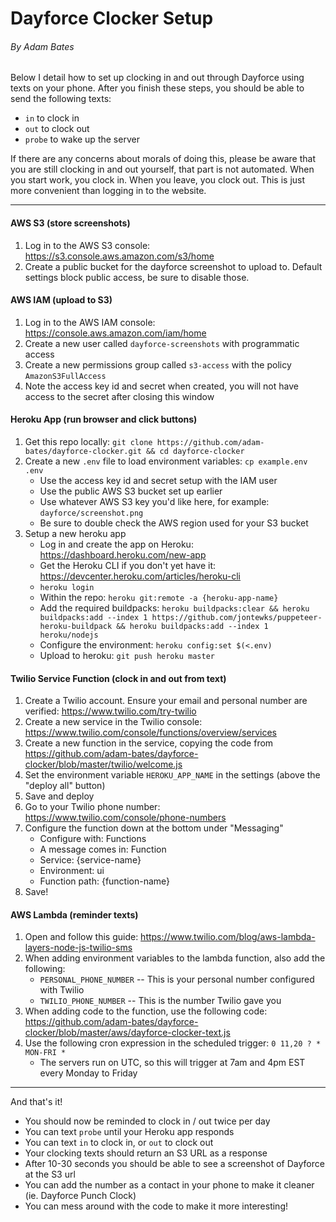 # Dayforce Clocker Setup
###### By Adam Bates

Below I detail how to set up clocking in and out through Dayforce using texts on your phone. After you finish these steps, you should be able to send the following texts:
- `in` to clock in
- `out` to clock out
- `probe` to wake up the server

If there are any concerns about morals of doing this, please be aware that you are still clocking in and out yourself, that part is not automated. When you start work, you clock in. When you leave, you clock out. This is just more convenient than logging in to the website.

---

#### AWS S3 (store screenshots)
1. Log in to the AWS S3 console: https://s3.console.aws.amazon.com/s3/home
2. Create a public bucket for the dayforce screenshot to upload to. Default settings block public access, be sure to disable those.


#### AWS IAM (upload to S3)
1. Log in to the AWS IAM console: https://console.aws.amazon.com/iam/home
2. Create a new user called `dayforce-screenshots` with programmatic access
3. Create a new permissions group called `s3-access` with the policy `AmazonS3FullAccess`
4. Note the access key id and secret when created, you will not have access to the secret after closing this window


#### Heroku App (run browser and click buttons)
1. Get this repo locally: `git clone https://github.com/adam-bates/dayforce-clocker.git && cd dayforce-clocker`
2. Create a new `.env` file to load environment variables: `cp example.env .env`
    - Use the access key id and secret setup with the IAM user
    - Use the public AWS S3 bucket set up earlier
    - Use whatever AWS S3 key you'd like here, for example: `dayforce/screenshot.png`
    - Be sure to double check the AWS region used for your S3 bucket
3. Setup a new heroku app
    - Log in and create the app on Heroku: https://dashboard.heroku.com/new-app
    - Get the Heroku CLI if you don't yet have it: https://devcenter.heroku.com/articles/heroku-cli
    - `heroku login`
    - Within the repo: `heroku git:remote -a {heroku-app-name}`
    - Add the required buildpacks: `heroku buildpacks:clear && heroku buildpacks:add --index 1 https://github.com/jontewks/puppeteer-heroku-buildpack && heroku buildpacks:add --index 1 heroku/nodejs`
    - Configure the environment: `heroku config:set $(<.env)`
    - Upload to heroku: `git push heroku master`


#### Twilio Service Function (clock in and out from text)
1. Create a Twilio account. Ensure your email and personal number are verified: https://www.twilio.com/try-twilio
2. Create a new service in the Twilio console: https://www.twilio.com/console/functions/overview/services
3. Create a new function in the service, copying the code from https://github.com/adam-bates/dayforce-clocker/blob/master/twilio/welcome.js
4. Set the environment variable `HEROKU_APP_NAME` in the settings (above the "deploy all" button)
5. Save and deploy
6. Go to your Twilio phone number: https://www.twilio.com/console/phone-numbers
7. Configure the function down at the bottom under "Messaging"
    - Configure with: Functions
    - A message comes in: Function
    - Service: {service-name}
    - Environment: ui
    - Function path: {function-name}
8. Save!


#### AWS Lambda (reminder texts)
1. Open and follow this guide: https://www.twilio.com/blog/aws-lambda-layers-node-js-twilio-sms
2. When adding environment variables to the lambda function, also add the following:
    - `PERSONAL_PHONE_NUMBER` -- This is your personal number configured with Twilio
    - `TWILIO_PHONE_NUMBER` -- This is the number Twilio gave you
3. When adding code to the function, use the following code: https://github.com/adam-bates/dayforce-clocker/blob/master/aws/dayforce-clocker-text.js
4. Use the following cron expression in the scheduled trigger: `0 11,20 ? * MON-FRI *`
    - The servers run on UTC, so this will trigger at 7am and 4pm EST every Monday to Friday

---

And that's it!
- You should now be reminded to clock in / out twice per day
- You can text `probe` until your Heroku app responds
- You can text `in` to clock in, or `out` to clock out
- Your clocking texts should return an S3 URL as a response
- After 10-30 seconds you should be able to see a screenshot of Dayforce at the S3 url
- You can add the number as a contact in your phone to make it cleaner (ie. Dayforce Punch Clock)
- You can mess around with the code to make it more interesting!